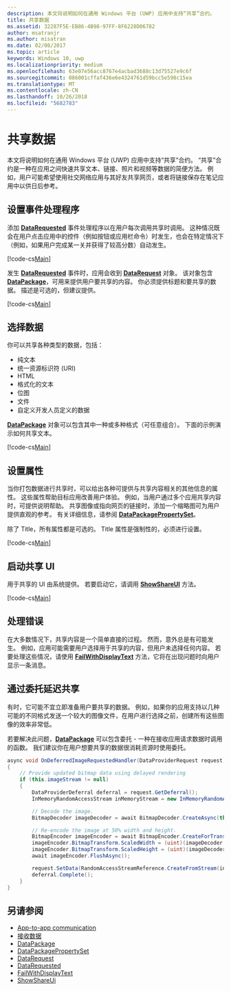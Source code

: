 ```yaml
---
description: 本文将说明如何在通用 Windows 平台 (UWP) 应用中支持“共享”合约。
title: 共享数据
ms.assetid: 32287F5E-EB86-4B98-97FF-8F6228D06782
author: msatranjr
ms.author: misatran
ms.date: 02/08/2017
ms.topic: article
keywords: Windows 10, uwp
ms.localizationpriority: medium
ms.openlocfilehash: 63e07e56acc8767e4acbad3688c13d75527e9c6f
ms.sourcegitcommit: 086001cffaf436e6e4324761d59bcc5e598c15ea
ms.translationtype: MT
ms.contentlocale: zh-CN
ms.lasthandoff: 10/26/2018
ms.locfileid: "5682783"
---
```

# <a name="share-data"></a>共享数据


本文将说明如何在通用 Windows 平台 (UWP) 应用中支持“共享”合约。 “共享”合约是一种在应用之间快速共享文本、链接、照片和视频等数据的简便方法。 例如，用户可能希望使用社交网络应用与其好友共享网页，或者将链接保存在笔记应用中以供日后参考。

## <a name="set-up-an-event-handler"></a>设置事件处理程序

添加 [**DataRequested**](https://msdn.microsoft.com/library/windows/apps/Windows.ApplicationModel.DataTransfer.DataTransferManager.DataRequested) 事件处理程序以在用户每次调用共享时调用。 这种情况既会在用户点击应用中的控件（例如按钮或应用栏命令）时发生，也会在特定情况下（例如，如果用户完成某一关并获得了较高分数）自动发生。

[!code-cs[Main](./code/share_data/cs/MainPage.xaml.cs#SnippetPrepareToShare)]

发生 [**DataRequested**](https://msdn.microsoft.com/library/windows/apps/Windows.ApplicationModel.DataTransfer.DataTransferManager.DataRequested) 事件时，应用会收到 [**DataRequest**](https://msdn.microsoft.com/library/windows/apps/Windows.ApplicationModel.DataTransfer.DataRequest) 对象。 该对象包含 [**DataPackage**](https://msdn.microsoft.com/library/windows/apps/Windows.ApplicationModel.DataTransfer.DataPackage)，可用来提供用户要共享的内容。 你必须提供标题和要共享的数据。 描述是可选的，但建议提供。

[!code-cs[Main](./code/share_data/cs/MainPage.xaml.cs#SnippetCreateRequest)]

## <a name="choose-data"></a>选择数据

你可以共享各种类型的数据，包括：

-   纯文本
-   统一资源标识符 (URI)
-   HTML
-   格式化的文本
-   位图
-   文件
-   自定义开发人员定义的数据

[**DataPackage**](https://msdn.microsoft.com/library/windows/apps/Windows.ApplicationModel.DataTransfer.DataPackage) 对象可以包含其中一种或多种格式（可任意组合）。 下面的示例演示如何共享文本。

[!code-cs[Main](./code/share_data/cs/MainPage.xaml.cs#SnippetSetContent)]

## <a name="set-properties"></a>设置属性

当你打包数据进行共享时，可以给出各种可提供与共享内容相关的其他信息的属性。 这些属性帮助目标应用改善用户体验。 例如，当用户通过多个应用共享内容时，可提供说明帮助。 共享图像或指向网页的链接时，添加一个缩略图可为用户提供直观的参考。 有关详细信息，请参阅 [**DataPackagePropertySet**](https://msdn.microsoft.com/library/windows/apps/Windows.ApplicationModel.DataTransfer.DataPackagePropertySet)。

除了 Title，所有属性都是可选的。 Title 属性是强制性的，必须进行设置。

[!code-cs[Main](./code/share_data/cs/MainPage.xaml.cs#SnippetSetProperties)]

## <a name="launch-the-share-ui"></a>启动共享 UI

用于共享的 UI 由系统提供。 若要启动它，请调用 [**ShowShareUI**](https://msdn.microsoft.com/library/windows/apps/Windows.ApplicationModel.DataTransfer.DataTransferManager.ShowShareUI) 方法。

[!code-cs[Main](./code/share_data/cs/MainPage.xaml.cs#SnippetShowUI)]

## <a name="handle-errors"></a>处理错误

在大多数情况下，共享内容是一个简单直接的过程。 然而，意外总是有可能发生。 例如，应用可能需要用户选择用于共享的内容，但用户未选择任何内容。 若要处理这些情况，请使用 [**FailWithDisplayText**](https://msdn.microsoft.com/library/windows/apps/Windows.ApplicationModel.DataTransfer.DataRequest.FailWithDisplayText(System.String)) 方法，它将在出现问题时向用户显示一条消息。

## <a name="delay-share-with-delegates"></a>通过委托延迟共享

有时，它可能不宜立即准备用户要共享的数据。 例如，如果你的应用支持以几种可能的不同格式发送一个较大的图像文件，在用户进行选择之前，创建所有这些图像的效率非常低。

若要解决此问题，[**DataPackage**](https://msdn.microsoft.com/library/windows/apps/Windows.ApplicationModel.DataTransfer.DataPackage) 可以包含委托 - 一种在接收应用请求数据时调用的函数。 我们建议你在用户想要共享的数据很消耗资源时使用委托。

<!-- For some reason, this snippet was inline in the WDCML topic. Suggest moving to VS project with rest of snippets. -->
```cs
async void OnDeferredImageRequestedHandler(DataProviderRequest request)
{
    // Provide updated bitmap data using delayed rendering
    if (this.imageStream != null)
    {
        DataProviderDeferral deferral = request.GetDeferral();
        InMemoryRandomAccessStream inMemoryStream = new InMemoryRandomAccessStream();

        // Decode the image.
        BitmapDecoder imageDecoder = await BitmapDecoder.CreateAsync(this.imageStream);

        // Re-encode the image at 50% width and height.
        BitmapEncoder imageEncoder = await BitmapEncoder.CreateForTranscodingAsync(inMemoryStream, imageDecoder);
        imageEncoder.BitmapTransform.ScaledWidth = (uint)(imageDecoder.OrientedPixelHeight * 0.5);
        imageEncoder.BitmapTransform.ScaledHeight = (uint)(imageDecoder.OrientedPixelHeight * 0.5);
        await imageEncoder.FlushAsync();

        request.SetData(RandomAccessStreamReference.CreateFromStream(inMemoryStream));
        deferral.Complete();
    }
}
```

## <a name="see-also"></a>另请参阅 

* [App-to-app communication](index.md)
* [接收数据](receive-data.md)
* [DataPackage](https://msdn.microsoft.com/library/windows/apps/windows.applicationmodel.datatransfer.datapackage.aspx)
* [DataPackagePropertySet](https://msdn.microsoft.com/library/windows/apps/windows.applicationmodel.datatransfer.datapackagepropertyset.aspx)
* [DataRequest](https://msdn.microsoft.com/library/windows/apps/windows.applicationmodel.datatransfer.datarequest.aspx)
* [DataRequested](https://msdn.microsoft.com/library/windows/apps/windows.applicationmodel.datatransfer.datatransfermanager.datarequested.aspx)
* [FailWithDisplayText](https://msdn.microsoft.com/library/windows/apps/windows.applicationmodel.datatransfer.datarequest.failwithdisplaytext.aspx)
* [ShowShareUi](https://msdn.microsoft.com/library/windows/apps/windows.applicationmodel.datatransfer.datatransfermanager.showshareui.aspx)
 

